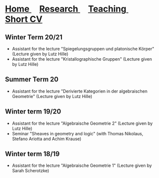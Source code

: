 <h1>
  <a href="https://c-schrade.github.io">
    Home 
  </a>
  &nbsp; &nbsp;
  <a href="https://c-schrade.github.io/Research">
    Research 
  </a>
  &nbsp; &nbsp;
  <a href="https://c-schrade.github.io/Teaching">
    <u>Teaching</u>
  </a>
  &nbsp; &nbsp;
  <a href="https://c-schrade.github.io/ShortCV">
    Short CV
  </a>
</h1>  


## Winter Term 20/21
* Assistant for the lecture "Spiegelungsgruppen und platonische Körper" (Lecture given by Lutz Hille)
* Assistant for the lecture "Kristallographische Gruppen" (Lecture given by Lutz Hille)

## Summer Term 20
* Assistant for the lecture "Derivierte Kategorien in der algebraischen Geometrie" (Lecture given by Lutz Hille)

## Winter term 19/20
* Assistant for the lecture "Algebraische Geometrie 2" (Lecture given by Lutz Hille)
* Seminar "Sheaves in geometry and logic" (with Thomas Nikolaus, Stefano Ariotta and Achim Krause)

## Winter term 18/19
* Assistant for the lecture "Algebraische Geometrie 1" (Lecture given by Sarah Scherotzke)
